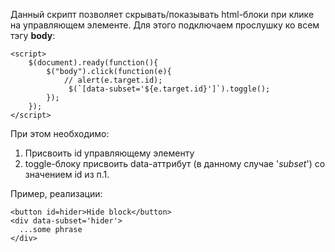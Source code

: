 Данный скрипт позволяет скрывать/показывать html-блоки при клике на управляющем элементе. Для этого подключаем прослушку ко всем тэгу **body**:
```
<script>
	$(document).ready(function(){
	    $("body").click(function(e){
	        // alert(e.target.id);
	         $(`[data-subset='${e.target.id}']`).toggle();
	    });
	});
</script>
```

При этом необходимо:
1. Присвоить id управляющему элементу
2. toggle-блоку присвоить data-аттрибут (в данному случае '*subset*') со значением id из п.1.

Пример, реализации:
```
<button id=hider>Hide block</button>
<div data-subset='hider'>
  ...some phrase
</div>
```
